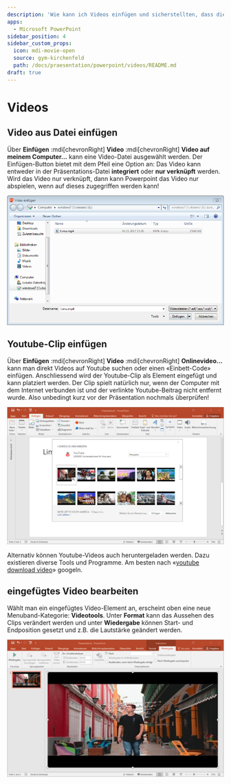 ```yaml
---
description: 'Wie kann ich Videos einfügen und sicherstellten, dass diese korrekt abspielen?'
apps:
  - Microsoft PowerPoint
sidebar_position: 4
sidebar_custom_props:
  icon: mdi-movie-open
  source: gym-kirchenfeld
  path: /docs/praesentation/powerpoint/videos/README.md
draft: true
---
```


# Videos



## Video aus Datei einfügen
Über __Einfügen__ :mdi[chevronRight] __Video__ :mdi[chevronRight] __Video auf meinem Computer...__ kann eine Video-Datei ausgewählt werden. Der Einfügen-Button bietet mit dem Pfeil eine Option an: Das Video kann entweder in der Präsentations-Datei **integriert** oder **nur verknüpft** werden. Wird das Video nur verknüpft, dann kann Powerpoint das Video nur abspielen, wenn auf dieses zugegriffen werden kann!

![Video einfügen](./images/video-einfuegen.png)

## Youtube-Clip einfügen
Über __Einfügen__ :mdi[chevronRight] __Video__ :mdi[chevronRight] __Onlinevideo...__ kann man direkt Videos auf Youtube suchen oder einen «Einbett-Code» einfügen. Anschliessend wird der Youtube-Clip als Element eingefügt und kann platziert werden. Der Clip spielt natürlich nur, wenn der Computer mit dem Internet verbunden ist und der verlinkte Youtube-Beitrag nicht entfernt wurde. Also unbedingt kurz vor der Präsentation nochmals überprüfen!

![Youtube-Video einbetten](./images/youtube.png)

Alternativ können Youtube-Videos auch heruntergeladen werden. Dazu existieren diverse Tools und Programme. Am besten nach «[youtube download video](https://www.google.ch/search?q=download+youtube+video)» googeln.

## eingefügtes Video bearbeiten
Wählt man ein eingefügtes Video-Element an, erscheint oben eine neue Menuband-Kategorie: __Videotools__. Unter __Format__ kann das Aussehen des Clips verändert werden und unter __Wiedergabe__ können Start- und Endposition gesetzt und z.B. die Lautstärke geändert werden.

![Video bearbeiten](./images/video.png)
